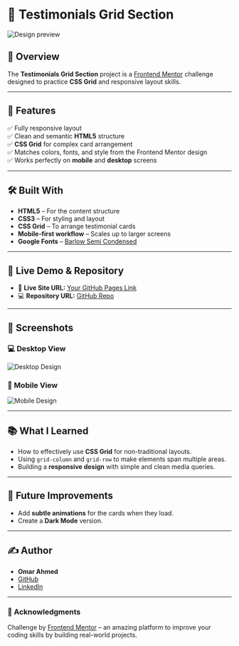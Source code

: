 # 🌟 Testimonials Grid Section

![Design preview](./design/desktop-design.jpg)

## 📖 Overview
The **Testimonials Grid Section** project is a [Frontend Mentor](https://www.frontendmentor.io/challenges/testimonials-grid-section-Nnw6J7Un7) challenge designed to practice **CSS Grid** and responsive layout skills.

---

## 🎯 Features
✅ Fully responsive layout  
✅ Clean and semantic **HTML5** structure  
✅ **CSS Grid** for complex card arrangement  
✅ Matches colors, fonts, and style from the Frontend Mentor design  
✅ Works perfectly on **mobile** and **desktop** screens  

---

## 🛠 Built With
- **HTML5** – For the content structure
- **CSS3** – For styling and layout
- **CSS Grid** – To arrange testimonial cards
- **Mobile-first workflow** – Scales up to larger screens
- **Google Fonts** – [Barlow Semi Condensed](https://fonts.google.com/specimen/Barlow+Semi+Condensed)

---

## 📂 Live Demo & Repository
- 🚀 **Live Site URL:** [Your GitHub Pages Link](https://yourusername.github.io/testimonials-grid)
- 💻 **Repository URL:** [GitHub Repo](https://github.com/yourusername/testimonials-grid)

---

## 📸 Screenshots

### 💻 Desktop View
![Desktop Design](./design/desktop-design.jpg)

### 📱 Mobile View
![Mobile Design](./design/mobile-design.jpg)

---

## 📚 What I Learned
- How to effectively use **CSS Grid** for non-traditional layouts.
- Using `grid-column` and `grid-row` to make elements span multiple areas.
- Building a **responsive design** with simple and clean media queries.

---

## 🚀 Future Improvements
- Add **subtle animations** for the cards when they load.
- Create a **Dark Mode** version.

---

## ✍️ Author
- **Omar Ahmed**  
- [GitHub](https://github.com/omarAbubakrWd)  
- [LinkedIn](https://www.linkedin.com/in/omar-abubakr-5a1a46352/)

---

### 🙏 Acknowledgments
Challenge by [Frontend Mentor](https://www.frontendmentor.io/) – an amazing platform to improve your coding skills by building real-world projects.
